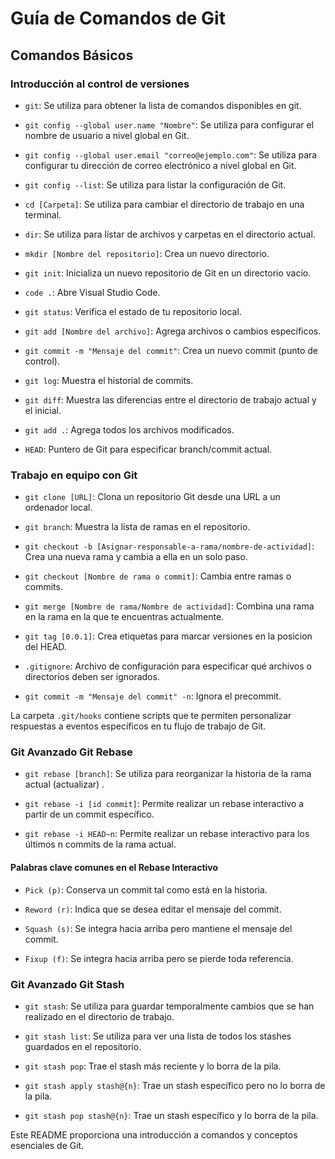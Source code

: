 # Guía de Comandos de Git

## Comandos Básicos

### Introducción al control de versiones

- `git`: Se utiliza para obtener la lista de comandos disponibles en git.

- `git config --global user.name "Nombre"`: Se utiliza para configurar el nombre de usuario a nivel global en Git.

- `git config --global user.email "correo@ejemplo.com"`: Se utiliza para configurar tu dirección de correo electrónico a nivel global en Git.

- `git config --list`: Se utiliza para listar la configuración de Git.

- `cd [Carpeta]`: Se utiliza para cambiar el directorio de trabajo en una terminal.

- `dir`: Se utiliza para listar de archivos y carpetas en el directorio actual.

- `mkdir [Nombre del repositorio]`: Crea un nuevo directorio.

- `git init`: Inicializa un nuevo repositorio de Git en un directorio vacío.

- `code .`: Abre Visual Studio Code.

- `git status`: Verifica el estado de tu repositorio local.

- `git add [Nombre del archivo]`: Agrega archivos o cambios específicos.

- `git commit -m "Mensaje del commit"`: Crea un nuevo commit (punto de control).

- `git log`: Muestra el historial de commits.

- `git diff`: Muestra las diferencias entre el directorio de trabajo actual y el inicial.

- `git add .`: Agrega todos los archivos modificados.

- `HEAD`: Puntero de Git para especificar branch/commit actual.

### Trabajo en equipo con Git

- `git clone [URL]`: Clona un repositorio Git desde una URL a un ordenador local.

- `git branch`: Muestra la lista de ramas en el repositorio.

- `git checkout -b [Asignar-responsable-a-rama/nombre-de-actividad]`: Crea una nueva rama y cambia a ella en un solo paso.

- `git checkout [Nombre de rama o commit]`: Cambia entre ramas o commits.

- `git merge [Nombre de rama/Nombre de actividad]`: Combina una rama en la rama en la que te encuentras actualmente.

- `git tag [0.0.1]`: Crea etiquetas para marcar versiones en la posicion del HEAD.

- `.gitignore`: Archivo de configuración para especificar qué archivos o directorios deben ser ignorados.

- `git commit -m "Mensaje del commit" -n`: Ignora el precommit.

La carpeta `.git/hooks` contiene scripts que te permiten personalizar respuestas a eventos específicos en tu flujo de trabajo de Git.







### Git Avanzado Git Rebase

- `git rebase [branch]`: Se utiliza para reorganizar la historia de la rama actual (actualizar) .

- `git rebase -i [id commit]`: Permite realizar un rebase interactivo a partir de un commit específico.

- `git rebase -i HEAD~n`: Permite realizar un rebase interactivo para los últimos n commits de la rama actual.

#### Palabras clave comunes en el Rebase Interactivo

- `Pick (p)`: Conserva un commit tal como está en la historia.

- `Reword (r)`: Indica que se desea editar el mensaje del commit.

- `Squash (s)`: Se integra hacia arriba pero mantiene el mensaje del commit.

- `Fixup (f)`: Se integra hacia arriba pero se pierde toda referencia.





### Git Avanzado Git Stash

- `git stash`: Se utiliza para guardar temporalmente cambios que se han realizado en el directorio de trabajo.

- `git stash list`: Se utiliza para ver una lista de todos los stashes guardados en el repositorio.

- `git stash pop`: Trae el stash más reciente y lo borra de la pila.

- `git stash apply stash@{n}`: Trae un stash específico pero no lo borra de la pila.

- `git stash pop stash@{n}`: Trae un stash específico y lo borra de la pila.










Este README proporciona una introducción a comandos y conceptos esenciales de Git. 
